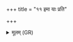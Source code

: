+++
title = "११ इमा याः प्रति"

+++
<details><summary>मूलम् (GR)</summary>

इमा याः प्रति नन्दथ  
स्त्रियः पुमांसम् अन्वितम् ।  
सर्वाः संगत्य ब्रूत  
तेजने त्यजनं कृतम् ॥
</details>